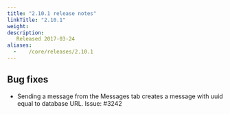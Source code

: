 ```yaml
---
title: "2.10.1 release notes"
linkTitle: "2.10.1"
weight:
description:
   Released 2017-03-24
aliases:
  -    /core/releases/2.10.1
---
```


## Bug fixes

- Sending a message from the Messages tab creates a message with uuid equal to database URL. Issue: #3242
